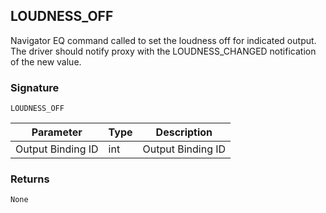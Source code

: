 ## LOUDNESS\_OFF

Navigator EQ command called to set the loudness off for indicated output. The driver should notify proxy with the LOUDNESS\_CHANGED notification of the new value.


### Signature

`LOUDNESS_OFF`


| Parameter         | Type | Description       |
| ----------------- | ---- | ----------------- |
| Output Binding ID | int  | Output Binding ID |



### Returns

`None`